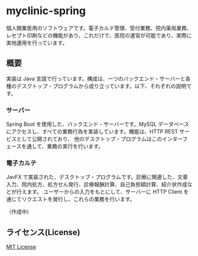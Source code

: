 # myclinic-spring

個人開業医用のソフトウェアです。電子カルテ管理、受付業務、院内薬局業務、レセプト印刷などの機能があり、これだけで、医院の運営が可能であり、実際に実地運用を行っています。

## 概要

実装は Java 言語で行っています。構成は、一つのバックエンド・サーバーと各種のデスクトップ・プログラムから成り立っています。以下、それぞれの説明です。

### サーバー

Spring Boot を使用した、バックエンド・サーバーです。MySQL データベースにアクセスし、すべての業務行為を実装しています。機能は、HTTP REST サービスとして公開されており、
他のデスクトップ・プログラムはこのインターフェースを通して、業務の実行を行います。

### 電子カルテ

JavFX で実装された、デスクトップ・プログラムです。診療に関連した、文章入力、院内処方、処方せん発行、診療報酬計算、自己負担額計算、紹介状作成などが行えます。
ユーザーからの入力をもとにして、サーバーに HTTP Client を通じてリクエストを発行し、これらの業務を行います。

（作成中)

## ライセンス(License)

[MIT License](LICENSE)
